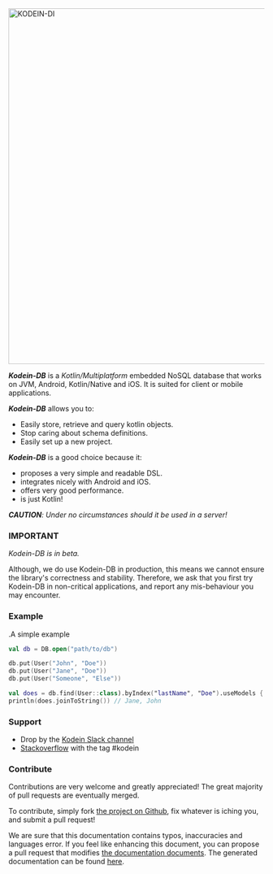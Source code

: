 <img alt="KODEIN-DI" src="https://raw.githubusercontent.com/Kodein-Framework/Kodein-DB/master/doc/modules/ROOT/images/kodein-db-logo.svg" width="700">

**_Kodein-DB_** is a _Kotlin/Multiplatform_ embedded NoSQL database that works on JVM, Android, Kotlin/Native and iOS.
It is suited for client or mobile applications.

**_Kodein-DB_** allows you to:
- Easily store, retrieve and query kotlin objects.
- Stop caring about schema definitions.
- Easily set up a new project.

**_Kodein-DB_** is a good choice because it:
- proposes a very simple and readable DSL.
- integrates nicely with Android and iOS.
- offers very good performance.
- is just Kotlin!

_**CAUTION**: Under no circumstances should it be used in a server!_

### IMPORTANT
*Kodein-DB is in beta.*

Although, we do use Kodein-DB in production, this means we cannot ensure the library's correctness and stability.
Therefore, we ask that you first try Kodein-DB in non-critical applications, and report any mis-behaviour you may encounter.

### Example

.A simple example
```kotlin
val db = DB.open("path/to/db")

db.put(User("John", "Doe"))
db.put(User("Jane", "Doe"))
db.put(User("Someone", "Else"))

val does = db.find(User::class).byIndex("lastName", "Doe").useModels { it }
println(does.joinToString()) // Jane, John
```

### Support

- Drop by the [Kodein Slack channel](https://kotlinlang.slack.com/messages/kodein/)
- [Stackoverflow](https://stackoverflow.com/questions/tagged/kodein) with the tag #kodein

### Contribute

Contributions are very welcome and greatly appreciated! The great majority of pull requests are eventually merged.

To contribute, simply fork [the project on Github](https://github.com/Kodein-Framework/Kodein-DB), fix whatever is iching you, and submit a pull request!

We are sure that this documentation contains typos, inaccuracies and languages error.
If you feel like enhancing this document, you can propose a pull request that modifies [the documentation documents](https://github.com/Kodein-Framework/Kodein-DB/tree/master/doc).
The generated documentation can be found [here](https://docs.kodein.org/kodein-db/0.3.0/index.html).
